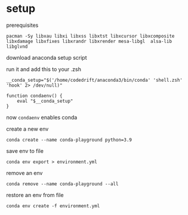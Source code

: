 
# setup 

prerequisites
```
pacman -Sy libxau libxi libxss libxtst libxcursor libxcomposite libxdamage libxfixes libxrandr libxrender mesa-libgl  alsa-lib libglvnd

```

download anaconda setup script

run it and add this to your .zsh

```
__conda_setup="$('/home/codedrift/anaconda3/bin/conda' 'shell.zsh' 'hook' 2> /dev/null)"

function condaenv() {
    eval "$__conda_setup"
}

```
now `condaenv` enables conda


create a new env

```
conda create --name conda-playground python=3.9

```

save env to file

```
conda env export > environment.yml

```

remove an env

```
conda remove --name conda-playground --all

```

restore an env from file

```
conda env create -f environment.yml

```


